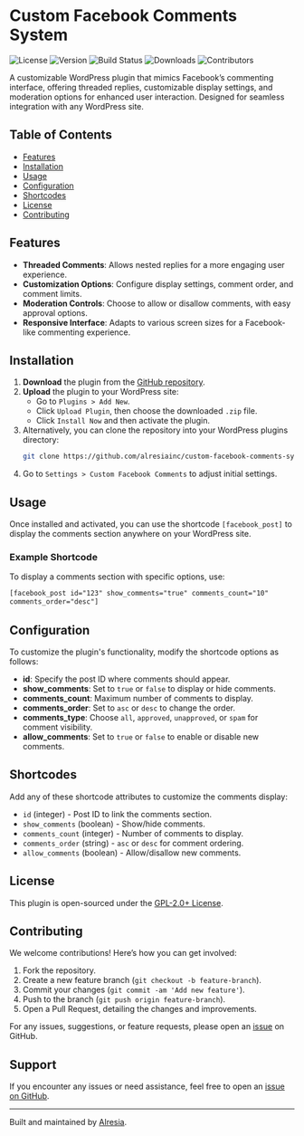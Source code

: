 # Custom Facebook Comments System

![License](https://img.shields.io/github/license/alresiainc/custom-facebook-comments-system)
![Version](https://img.shields.io/github/v/release/alresiainc/custom-facebook-comments-system)
![Build Status](https://github.com/alresiainc/custom-facebook-comments-system/actions/workflows/main.yml/badge.svg)
![Downloads](https://img.shields.io/github/downloads/alresiainc/custom-facebook-comments-system/total)
![Contributors](https://img.shields.io/github/contributors/alresiainc/custom-facebook-comments-system)

A customizable WordPress plugin that mimics Facebook’s commenting interface, offering threaded replies, customizable display settings, and moderation options for enhanced user interaction. Designed for seamless integration with any WordPress site.

## Table of Contents

- [Features](#features)
- [Installation](#installation)
- [Usage](#usage)
- [Configuration](#configuration)
- [Shortcodes](#shortcodes)
- [License](#license)
- [Contributing](#contributing)

## Features

- **Threaded Comments**: Allows nested replies for a more engaging user experience.
- **Customization Options**: Configure display settings, comment order, and comment limits.
- **Moderation Controls**: Choose to allow or disallow comments, with easy approval options.
- **Responsive Interface**: Adapts to various screen sizes for a Facebook-like commenting experience.

## Installation

1. **Download** the plugin from the [GitHub repository](https://github.com/alresiainc/custom-facebook-comments-system).
2. **Upload** the plugin to your WordPress site:
   - Go to `Plugins > Add New`.
   - Click `Upload Plugin`, then choose the downloaded `.zip` file.
   - Click `Install Now` and then activate the plugin.
3. Alternatively, you can clone the repository into your WordPress plugins directory:
   ```bash
   git clone https://github.com/alresiainc/custom-facebook-comments-system.git wp-content/plugins/custom-facebook-comments-system
   ```
4. Go to `Settings > Custom Facebook Comments` to adjust initial settings.

## Usage

Once installed and activated, you can use the shortcode `[facebook_post]` to display the comments section anywhere on your WordPress site.

### Example Shortcode

To display a comments section with specific options, use:

```html
[facebook_post id="123" show_comments="true" comments_count="10"
comments_order="desc"]
```

## Configuration

To customize the plugin's functionality, modify the shortcode options as follows:

- **id**: Specify the post ID where comments should appear.
- **show_comments**: Set to `true` or `false` to display or hide comments.
- **comments_count**: Maximum number of comments to display.
- **comments_order**: Set to `asc` or `desc` to change the order.
- **comments_type**: Choose `all`, `approved`, `unapproved`, or `spam` for comment visibility.
- **allow_comments**: Set to `true` or `false` to enable or disable new comments.

## Shortcodes

Add any of these shortcode attributes to customize the comments display:

- `id` (integer) - Post ID to link the comments section.
- `show_comments` (boolean) - Show/hide comments.
- `comments_count` (integer) - Number of comments to display.
- `comments_order` (string) - `asc` or `desc` for comment ordering.
- `allow_comments` (boolean) - Allow/disallow new comments.

## License

This plugin is open-sourced under the [GPL-2.0+ License](https://www.gnu.org/licenses/gpl-2.0.html).

## Contributing

We welcome contributions! Here’s how you can get involved:

1. Fork the repository.
2. Create a new feature branch (`git checkout -b feature-branch`).
3. Commit your changes (`git commit -am 'Add new feature'`).
4. Push to the branch (`git push origin feature-branch`).
5. Open a Pull Request, detailing the changes and improvements.

For any issues, suggestions, or feature requests, please open an [issue](https://github.com/alresiainc/custom-facebook-comments-system/issues) on GitHub.

## Support

If you encounter any issues or need assistance, feel free to open an [issue on GitHub](https://github.com/alresiainc/custom-facebook-comments-system/issues).

---

Built and maintained by [Alresia](https://github.com/alresiainc).
